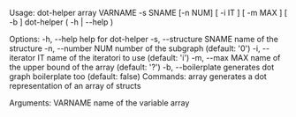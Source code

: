 Usage:
	dot-helper array VARNAME -s SNAME [-n NUM] [ -i IT ] [ -m MAX ] [ -b ]
	dot-helper ( -h | --help )

Options:
	-h, --help              help for dot-helper
	-s, --structure SNAME   name of the structure
	-n, --number NUM        number of the subgraph               (default: '0')
	-i, --iterator IT       name of the iteratori to use         (default: 'i')
	-m, --max MAX           name of the upper bound of the array (default: '?')
	-b, --boilerplate       generates dot graph boilerplate too  (default: false)
Commands:
	array                   generates a dot representation of an array of structs

Arguments:
	VARNAME                 name of the variable array
